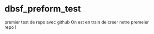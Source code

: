 # dbsf_preform_test
premier test de repo avec github
On est en train de créer notre premeier repo !
